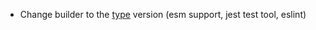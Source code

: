- Change builder to the [type](https://github.com/FLighter7/type) version (esm support, jest test tool, eslint)
